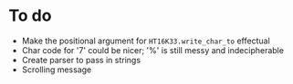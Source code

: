 # To do

* Make the positional argument for `HT16K33.write_char_to` effectual
* Char code for '7' could be nicer; '%' is still messy and indecipherable
* Create parser to pass in strings
* Scrolling message
